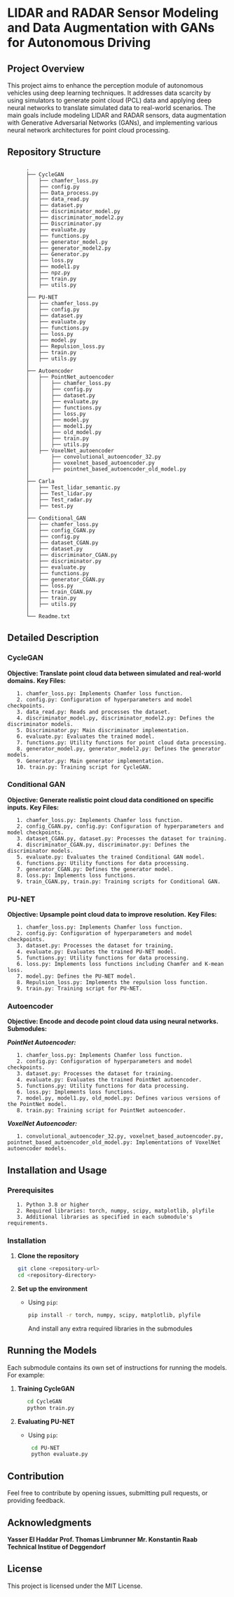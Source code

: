 
# LIDAR and RADAR Sensor Modeling and Data Augmentation with GANs for Autonomous Driving

## Project Overview

This project aims to enhance the perception module of autonomous vehicles using deep learning techniques. It addresses data scarcity by using simulators to generate point cloud (PCL) data and applying deep neural networks to translate simulated data to real-world scenarios. The main goals include modeling LIDAR and RADAR sensors, data augmentation with Generative Adversarial Networks (GANs), and implementing various neural network architectures for point cloud processing.


## Repository Structure

```plaintext
      .
      ├── CycleGAN
      │   ├── chamfer_loss.py
      │   ├── config.py
      │   ├── Data_process.py
      │   ├── data_read.py
      │   ├── dataset.py
      │   ├── discriminator_model.py
      │   ├── discriminator_model2.py
      │   ├── Discriminator.py
      │   ├── evaluate.py
      │   ├── functions.py
      │   ├── generator_model.py
      │   ├── generator_model2.py
      │   ├── Generator.py
      │   ├── loss.py
      │   ├── model1.py
      │   ├── npz.py
      │   ├── train.py
      │   ├── utils.py
      │
      ├── PU-NET
      │   ├── chamfer_loss.py
      │   ├── config.py
      │   ├── dataset.py
      │   ├── evaluate.py
      │   ├── functions.py
      │   ├── loss.py
      │   ├── model.py
      │   ├── Repulsion_loss.py
      │   ├── train.py
      │   ├── utils.py
      │
      ├── Autoencoder
      │   ├── PointNet_autoencoder
      │   │   ├── chamfer_loss.py
      │   │   ├── config.py
      │   │   ├── dataset.py
      │   │   ├── evaluate.py
      │   │   ├── functions.py
      │   │   ├── loss.py
      │   │   ├── model.py
      │   │   ├── model1.py
      │   │   ├── old_model.py
      │   │   ├── train.py
      │   │   ├── utils.py
      │   ├── VoxelNet_autoencoder
      │       ├── convolutional_autoencoder_32.py
      │       ├── voxelnet_based_autoencoder.py
      │       ├── pointnet_based_autoencoder_old_model.py
      │
      ├── Carla
      │   ├── Test_lidar_semantic.py
      │   ├── Test_lidar.py
      │   ├── Test_radar.py
      │   ├── test.py
      │
      ├── Conditional_GAN
      │   ├── chamfer_loss.py
      │   ├── config_CGAN.py
      │   ├── config.py
      │   ├── dataset_CGAN.py
      │   ├── dataset.py
      │   ├── discriminator_CGAN.py
      │   ├── discriminator.py
      │   ├── evaluate.py
      │   ├── functions.py
      │   ├── generator_CGAN.py
      │   ├── loss.py
      │   ├── train_CGAN.py
      │   ├── train.py
      │   ├── utils.py
      │
      └── Readme.txt

```

## Detailed Description

### CycleGAN

**Objective: Translate point cloud data between simulated and real-world domains.**
**Key Files:**
```plaintext
   1. chamfer_loss.py: Implements Chamfer loss function.
   2. config.py: Configuration of hyperparameters and model checkpoints.
   3. data_read.py: Reads and processes the dataset.
   4. discriminator_model.py, discriminator_model2.py: Defines the discriminator models.
   5. Discriminator.py: Main discriminator implementation.
   6. evaluate.py: Evaluates the trained model.
   7. functions.py: Utility functions for point cloud data processing.
   8. generator_model.py, generator_model2.py: Defines the generator models.
   9. Generator.py: Main generator implementation.
   10. train.py: Training script for CycleGAN.
```
### Conditional GAN

**Objective: Generate realistic point cloud data conditioned on specific inputs.**
**Key Files:**
```plaintext
   1. chamfer_loss.py: Implements Chamfer loss function.
   2. config_CGAN.py, config.py: Configuration of hyperparameters and model checkpoints.
   3. dataset_CGAN.py, dataset.py: Processes the dataset for training.
   4. discriminator_CGAN.py, discriminator.py: Defines the discriminator models.
   5. evaluate.py: Evaluates the trained Conditional GAN model.
   6. functions.py: Utility functions for data processing.
   7. generator_CGAN.py: Defines the generator model.
   8. loss.py: Implements loss functions.
   9. train_CGAN.py, train.py: Training scripts for Conditional GAN.
```

### PU-NET

**Objective: Upsample point cloud data to improve resolution.**
**Key Files:**
```plaintext
   1. chamfer_loss.py: Implements Chamfer loss function.
   2. config.py: Configuration of hyperparameters and model checkpoints.
   3. dataset.py: Processes the dataset for training.
   4. evaluate.py: Evaluates the trained PU-NET model.
   5. functions.py: Utility functions for data processing.
   6. loss.py: Implements loss functions including Chamfer and K-mean loss.
   7. model.py: Defines the PU-NET model.
   8. Repulsion_loss.py: Implements the repulsion loss function.
   9. train.py: Training script for PU-NET.
```

### Autoencoder

**Objective: Encode and decode point cloud data using neural networks.**
**Submodules:**

***PointNet Autoencoder:***
```plaintext
   1. chamfer_loss.py: Implements Chamfer loss function.
   2. config.py: Configuration of hyperparameters and model checkpoints.
   3. dataset.py: Processes the dataset for training.
   4. evaluate.py: Evaluates the trained PointNet autoencoder.
   5. functions.py: Utility functions for data processing.
   6. loss.py: Implements loss functions.
   7. model.py, model1.py, old_model.py: Defines various versions of the PointNet model.
   8. train.py: Training script for PointNet autoencoder.
```

***VoxelNet Autoencoder:***
```plaintext
   1. convolutional_autoencoder_32.py, voxelnet_based_autoencoder.py, pointnet_based_autoencoder_old_model.py: Implementations of VoxelNet autoencoder models.
```


## Installation and Usage

### Prerequisites
```plaintext
   1. Python 3.8 or higher
   2. Required libraries: torch, numpy, scipy, matplotlib, plyfile
   3. Additional libraries as specified in each submodule's requirements.
```
### Installation

1. **Clone the repository**
   ```bash
   git clone <repository-url>
   cd <repository-directory>
   ```

2. **Set up the environment**
   - Using `pip`:
     ```bash
     pip install -r torch, numpy, scipy, matplotlib, plyfile
     ```
     And install any extra required libraries in the submodules



## Running the Models

Each submodule contains its own set of instructions for running the models. For example:

1. **Training CycleGAN**
   ```bash
      cd CycleGAN
      python train.py
   ```

2. **Evaluating PU-NET**
   - Using `pip`:
     ```bash
      cd PU-NET
      python evaluate.py
     ```


## Contribution

Feel free to contribute by opening issues, submitting pull requests, or providing feedback.

## Acknowledgments

**Yasser El Haddar**
**Prof. Thomas Limbrunner**
**Mr. Konstantin Raab**
**Technical Institue of Deggendorf**

## License

This project is licensed under the MIT License.
